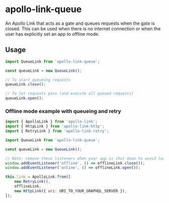 # apollo-link-queue

An Apollo Link that acts as a gate and queues requests when the gate is closed. This can be used when there is no internet connection or when the user has explicitly set an app to offline mode.

## Usage

```js
import QueueLink from 'apollo-link-queue';

const queueLink = new QueueLink();

// To start queueing requests
queueLink.close();

// To let requests pass (and execute all queued requests)
queueLink.open();
```

### Offline mode example with queueing and retry

```js
import { ApolloLink } from 'apollo-link';
import { HttpLink } from 'apollo-link-http';
import { RetryLink } from 'apollo-link-retry';

import QueueLink from 'apollo-link-queue';

const queueLink = new QueueLink();

// Note: remove these listeners when your app is shut down to avoid leaking listeners.
window.addEventListener('offline', () => offlineLink.close());
window.addEventListener('online', () => offlineLink.open());

this.link = ApolloLink.from([
    new RetryLink(),
    offlineLink,
    new HttpLink({ uri: URI_TO_YOUR_GRAPHQL_SERVER }),
]);
```